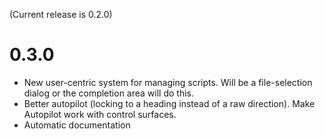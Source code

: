 (Current release is 0.2.0)

# 0.3.0
- New user-centric system for managing scripts. Will be a file-selection dialog or the completion area will do this.
- Better autopilot (locking to a heading instead of a raw direction). Make Autopilot work with control surfaces.
- Automatic documentation

